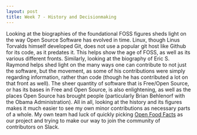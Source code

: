 ```yaml
---
layout: post
title: Week 7 - History and Decisionmaking
---
```


Looking at the biographies of the foundational FOSS figures sheds light on the way Open Source Software has evolved in time. Linux, though Linus Torvalds himself developed Git, does not use a popular git host like Github for its code, as it predates it. This helps show the age of FOSS, as well as its various different fronts. Similarly, looking at the biography of Eric S. Raymond helps shed light on the many ways one can contribute to not just the software, <!--more--> but the movement, as some of his contributions were simply regarding information, rather than code (though he has contributed a lot on that front as well). The sheer quantity of software that is Free/Open Source, or has its bases in Free and Open Source, is also enlightening, as well as the places Open Source has brought people (particularly Brian Behlenorf with the Obama Administration). All in all, looking at the history and its figures makes it much easier to see my own minor contributions as necessary parts of a whole. My own team had luck of quickly picking [Open Food Facts](https://world.openfoodfacts.org/) as our project and trying to make our way to join the community of contributors on Slack.